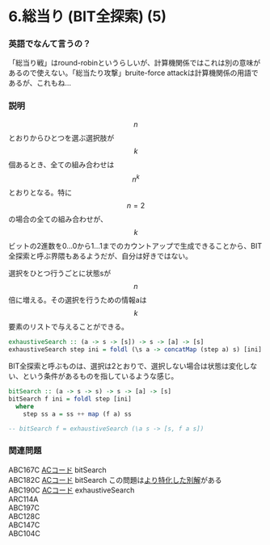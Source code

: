 # 6.総当り (BIT全探索) (5)

### 英語でなんて言うの？

「総当り戦」はround-robinというらしいが、計算機関係ではこれは別の意味があるので使えない。「総当たり攻撃」bruite-force attackは計算機関係の用語であるが、これもね…

### 説明

$$n$$とおりからひとつを選ぶ選択肢が$$k$$個あるとき、全ての組み合わせは$$n^k$$とおりとなる。特に$$n=2$$の場合の全ての組み合わせが、$$k$$ビットの2進数を0...0から1...1までのカウントアップで生成できることから、BIT全探索と呼ぶ界隈もあるようだが、自分は好きではない。

選択をひとつ行うごとに状態sが$$n$$倍に増える。その選択を行うための情報aは$$k$$要素のリストで与えることができる。

```haskell
exhaustiveSearch :: (a -> s -> [s]) -> s -> [a] -> [s]
exhaustiveSearch step ini = foldl (\s a -> concatMap (step a) s) [ini]
```

BIT全探索と呼ぶものは、選択は2とおりで、選択しない場合は状態は変化しない、という条件があるものを指しているような感じ。

```haskell
bitSearch :: (a -> s -> s) -> s -> [a] -> [s]
bitSearch f ini = foldl step [ini]
  where
    step ss a = ss ++ map (f a) ss

-- bitSearch f = exhaustiveSearch (\a s -> [s, f a s])
```

### 関連問題

ABC167C [ACコード](https://atcoder.jp/contests/abc167/submissions/22739273) bitSearch\
ABC182C [ACコード](https://atcoder.jp/contests/abc182/submissions/22739342) bitSearch この問題は[より特化した別解](https://atcoder.jp/contests/abc182/submissions/18003556)がある\
ABC190C [ACコード](https://atcoder.jp/contests/abc190/submissions/22739391) exhaustiveSearch\
ARC114A\
ABC197C\
ABC128C\
ABC147C\
ABC104C

